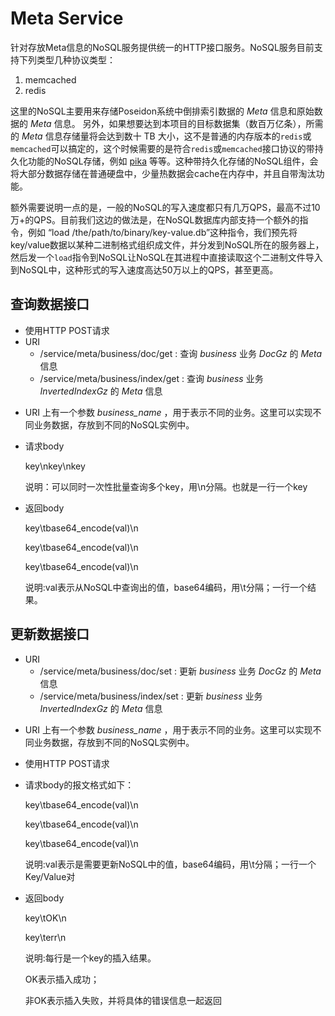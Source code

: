 # Meta Service

针对存放Meta信息的NoSQL服务提供统一的HTTP接口服务。NoSQL服务目前支持下列类型几种协议类型：

1. memcached
2. redis

这里的NoSQL主要用来存储Poseidon系统中倒排索引数据的 *Meta* 信息和原始数据的 *Meta* 信息。
另外，如果想要达到本项目的目标数据集（数百万亿条），所需的 *Meta* 信息存储量将会达到数十 TB 大小，这不是普通的内存版本的`redis`或`memcached`可以搞定的，这个时候需要的是符合`redis`或`memcached`接口协议的带持久化功能的NoSQL存储，例如 [pika] 等等。这种带持久化存储的NoSQL组件，会将大部分数据存储在普通硬盘中，少量热数据会cache在内存中，并且自带淘汰功能。

额外需要说明一点的是，一般的NoSQL的写入速度都只有几万QPS，最高不过10万+的QPS。目前我们这边的做法是，在NoSQL数据库内部支持一个额外的指令，例如 “load /the/path/to/binary/key-value.db”这种指令，我们预先将key/value数据以某种二进制格式组织成文件，并分发到NoSQL所在的服务器上，然后发一个`load`指令到NoSQL让NoSQL在其进程中直接读取这个二进制文件导入到NoSQL中，这种形式的写入速度高达50万以上的QPS，甚至更高。



## 查询数据接口

* 使用HTTP POST请求
* URI
    * /service/meta/business/doc/get : 查询 *business* 业务 *DocGz* 的 *Meta* 信息
    * /service/meta/business/index/get :  查询 *business* 业务 *InvertedIndexGz* 的 *Meta* 信息 
- URI 上有一个参数 *business_name* ，用于表示不同的业务。这里可以实现不同业务数据，存放到不同的NoSQL实例中。
- 请求body

  key\nkey\nkey

  说明：可以同时一次性批量查询多个key，用\n分隔。也就是一行一个key

- 返回body

  key\tbase64_encode(val)\n
  
  key\tbase64_encode(val)\n
  
  key\tbase64_encode(val)\n
  
  说明:val表示从NoSQL中查询出的值，base64编码，用\t分隔；一行一个结果。

## 更新数据接口

* URI
    * /service/meta/business/doc/set : 更新 *business* 业务 *DocGz* 的 *Meta* 信息
    * /service/meta/business/index/set :  更新 *business* 业务 *InvertedIndexGz* 的 *Meta* 信息 
- URI 上有一个参数 *business_name* ，用于表示不同的业务。这里可以实现不同业务数据，存放到不同的NoSQL实例中。
- 使用HTTP POST请求
- 请求body的报文格式如下：

  key\tbase64_encode(val)\n

  key\tbase64_encode(val)\n

  key\tbase64_encode(val)\n

  说明:val表示是需要更新NoSQL中的值，base64编码，用\t分隔；一行一个Key/Value对

- 返回body

  key\tOK\n
  
  key\terr\n
  
  说明:每行是一个key的插入结果。
  
  OK表示插入成功；
  
  非OK表示插入失败，并将具体的错误信息一起返回
  

[pika]:https://github.com/Qihoo360/pika
